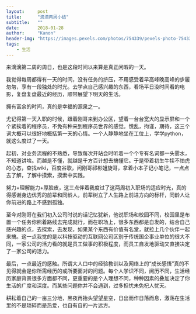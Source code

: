 ```yaml
---
layout:     post
title:      "滴滴两周小结"
subtitle:   ""
date:       2018-01-28
author:     "Kanon"
header-img: "https://images.pexels.com/photos/754339/pexels-photo-754339.jpeg?w=940&h=650&auto=compress&cs=tinysrgb"
tags:
    - 生活
---
```


来滴滴第二周的周日，也是这段时间以来算是真正闲暇的一天。

我觉得每周都得有一天的时间，没有任务的挤压，不用感受着早高峰晚高峰的步履匆匆，享有一段独处的时光。去学点自己感兴趣的东西，看场平日没时间看的电影，复盘复盘最近的经历，顺带展望下明天的生活。

拥有富余的时间，真的是幸福的源泉之一。

尤记得第一天入职的时候，跟着刚哥来到办公区，望着一台台宽大的显示屏和一个个紧挨着的程序员，不免有种来到程序员世界的感觉。慌乱，拘谨，期待，这三个词大概可以很好地概括第一天的心情。一个人静静地坐在工位上，学学python，就这么度过了一天。

起初，对业务流程的不熟悉，导致每次开站会时听着一个个专有名词都一头雾水，不知道讲啥。而越是不懂，就越是千方百计想去搞懂它。于是带着初生牛犊不怕虎的心态，查找wiki，百度谷歌，问刚哥祁彬姐旋哥，拿着小本子记小笔记，一点点去了解，了解中摸索，摸索中实践。

努力+理解能力+厚脸皮，这三点伴着我度过了这两周初入职场的适应时光，真的得感谢身边优秀的前辈和同龄人，前辈树立了人生路上前进方向的标杆，同龄人让你前进的路上不感到孤独。

至今对刚哥在我们初入公司时说的话记忆犹新，他说职场和校园不同，校园里是布置一个任务你照着路线去完成就行，而在职场上，很多东西都是自发的，结合自己感兴趣的点，去探索，去发现，如果某个东西有价值有名堂，就拉上几个伙伴一起来搞。这一点我觉的是以科技驱动的互联网公司区别于传统国企事业单位的很大不同，一家公司的活力看的就是员工做事的积极程度，而员工自发地驱动又直接决定了一家公司的活力。

最后，一点最近的感触。所谓大人口中的经验教训以及网络上的“成长感悟”真的不见得就会是你所需经历的或所要面对的问题。每个人学识不同，阅历不同，生活经历家庭背景很多方面都不同，更重要的是个人理想不同，种种因素的叠加决定了你生活的广度和深度。而某些问题你并不会遇到，过多担忧未免杞人忧天。

耕耘着自己的一亩三分地，黑夜再抬头望望星空，日出而作日落而息，激荡在生活里的不是琐碎而是热爱，也自有自的一片远方。
